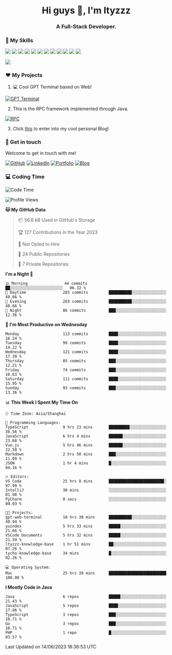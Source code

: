 <h1 align="center">Hi guys 👋, I'm ltyzzz</h1>
<h3 align="center">A Full-Stack Developer.</h3>

### 🌟 **My Skills**  

![](https://img.shields.io/badge/-Java-4C7491?style=flat-square&logo=java&logoColor=fff)
![](https://img.shields.io/badge/-Spring-5FB832?style=flat-square&logo=Spring&logoColor=fff)
![](https://img.shields.io/badge/-Python-3e74a2?style=flat-square&logo=Python&logoColor=fff)
![](https://img.shields.io/badge/-Go-77BBE2?style=flat-square&logo=Go&logoColor=fff)
![](https://img.shields.io/badge/-Node.js-339933?style=flat-square&logo=Node.js&logoColor=fff)
![](https://img.shields.io/badge/-Vue-4fc08d?style=flat-square&logo=Vue.js&logoColor=fff)
![](https://img.shields.io/badge/-React-2d98ce?style=flat-square&logo=React&logoColor=fff)
![](https://img.shields.io/badge/-Docker-2496ED?style=flat-square&logo=Docker&logoColor=fff)
![](https://img.shields.io/badge/-Linux-000000?style=flat-square&logo=Linux&logoColor=fff)
![](https://img.shields.io/badge/-MySQL-4479A1?style=flat-square&logo=MySQL&logoColor=fff)
![](https://img.shields.io/badge/-Redis-DC382D?style=flat-square&logo=Redis&logoColor=fff)
![](https://img.shields.io/badge/-Git-E84E31?style=flat-square&logo=Git&logoColor=fff)

<a href="#">
  <img src="https://github-readme-stats.vercel.app/api?username=ltyzzzxxx&count_private=true&show_icons=true&bg_color=15,f2f7fd,E0EAFC" />
</a>

### ❤️ My Projects

1. 💻 Cool GPT Terminal based on Web!

[![GPT Terminal](https://github-readme-stats.vercel.app/api/pin?username=ltyzzzxxx&repo=gpt-web-terminal&theme=transparent&bg_color=15,f2f7fd,E0EAFC)](https://github.com/ltyzzzxxx/gpt-web-terminal)

2. This is the RPC framework implemented through Java. 

[![RPC](https://github-readme-stats.vercel.app/api/pin?username=ltyzzzxxx&repo=ltyzzz-rpc&theme=transparent&bg_color=15,f2f7fd,E0EAFC)](https://github.com/ltyzzzxxx/ltyzzz-rpc)

3. Click [this](https://ltyzzzxxx.github.io/) to enter into my cool personal Blog!

### 🎉 Get in touch

Welcome to get in touch with me!

[![GitHub](https://img.shields.io/badge/GitHub-grey?logo=github)](https://github.com/ltyzzzxxx)
[![LinkedIn](https://img.shields.io/badge/LinkedIn-blue?logo=linkedin)](https://www.linkedin.com/in/tianyu-li-7068b8248/)
[![Portfolio](https://img.shields.io/badge/Portfolio-black?logo=blog)](https://ltyzzz.com)
[![Blog](https://img.shields.io/badge/Blog-blue?logo=blog)](https://ltyzzzxxx.github.io/)

### 💻 Coding Time

<!--START_SECTION:waka-->
![Code Time](http://img.shields.io/badge/Code%20Time-67%20hrs%2058%20mins-blue)

![Profile Views](http://img.shields.io/badge/Profile%20Views-36-blue)

**🐱 My GitHub Data** 

> 📦 56.6 kB Used in GitHub's Storage 
 > 
> 🏆 127 Contributions in the Year 2023
 > 
> 🚫 Not Opted to Hire
 > 
> 📜 24 Public Repositories 
 > 
> 🔑 7 Private Repositories 
 > 
**I'm a Night 🦉** 

```text
🌞 Morning                44 commits          ██░░░░░░░░░░░░░░░░░░░░░░░   06.32 % 
🌆 Daytime                283 commits         ██████████░░░░░░░░░░░░░░░   40.66 % 
🌃 Evening                283 commits         ██████████░░░░░░░░░░░░░░░   40.66 % 
🌙 Night                  86 commits          ███░░░░░░░░░░░░░░░░░░░░░░   12.36 % 
```
📅 **I'm Most Productive on Wednesday** 

```text
Monday                   113 commits         ████░░░░░░░░░░░░░░░░░░░░░   16.24 % 
Tuesday                  99 commits          ████░░░░░░░░░░░░░░░░░░░░░   14.22 % 
Wednesday                121 commits         ████░░░░░░░░░░░░░░░░░░░░░   17.39 % 
Thursday                 85 commits          ███░░░░░░░░░░░░░░░░░░░░░░   12.21 % 
Friday                   74 commits          ███░░░░░░░░░░░░░░░░░░░░░░   10.63 % 
Saturday                 111 commits         ████░░░░░░░░░░░░░░░░░░░░░   15.95 % 
Sunday                   93 commits          ███░░░░░░░░░░░░░░░░░░░░░░   13.36 % 
```


📊 **This Week I Spent My Time On** 

```text
🕑︎ Time Zone: Asia/Shanghai

💬 Programming Languages: 
TypeScript               9 hrs 23 mins       █████████░░░░░░░░░░░░░░░░   36.56 % 
JavaScript               6 hrs 4 mins        ██████░░░░░░░░░░░░░░░░░░░   23.68 % 
Vue.js                   5 hrs 46 mins       ██████░░░░░░░░░░░░░░░░░░░   22.50 % 
Markdown                 2 hrs 50 mins       ███░░░░░░░░░░░░░░░░░░░░░░   11.09 % 
JSON                     1 hr 4 mins         █░░░░░░░░░░░░░░░░░░░░░░░░   04.16 % 

🔥 Editors: 
VS Code                  25 hrs 8 mins       ████████████████████████░   97.99 % 
IntelliJ                 30 mins             ░░░░░░░░░░░░░░░░░░░░░░░░░   01.98 % 
PyCharm                  0 secs              ░░░░░░░░░░░░░░░░░░░░░░░░░   00.03 % 

🐱‍💻 Projects: 
gpt-web-terminal         10 hrs 30 mins      ██████████░░░░░░░░░░░░░░░   40.94 % 
yuindex                  5 hrs 33 mins       █████░░░░░░░░░░░░░░░░░░░░   21.66 % 
VSCode Documents         5 hrs 32 mins       █████░░░░░░░░░░░░░░░░░░░░   21.59 % 
ltyzzz-knowledge-base    1 hr 51 mins        ██░░░░░░░░░░░░░░░░░░░░░░░   07.26 % 
tycho-knowledge-base     34 mins             █░░░░░░░░░░░░░░░░░░░░░░░░   02.26 % 

💻 Operating System: 
Mac                      25 hrs 39 mins      █████████████████████████   100.00 % 
```

**I Mostly Code in Java** 

```text
Java                     6 repos             █████░░░░░░░░░░░░░░░░░░░░   21.43 % 
JavaScript               5 repos             ████░░░░░░░░░░░░░░░░░░░░░   17.86 % 
TypeScript               3 repos             ███░░░░░░░░░░░░░░░░░░░░░░   10.71 % 
Go                       3 repos             ███░░░░░░░░░░░░░░░░░░░░░░   10.71 % 
PHP                      1 repo              █░░░░░░░░░░░░░░░░░░░░░░░░   03.57 % 
```




 Last Updated on 14/06/2023 18:36:53 UTC
<!--END_SECTION:waka-->
